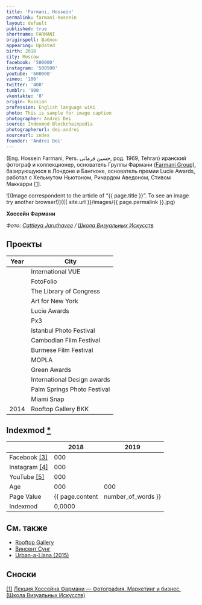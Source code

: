 ```yaml
---
title: 'Farmani, Hossein'
permalink: farmani-hossein
layout: default
published: true
shortname: FARMANI
originspell: Шаблон
appearing: Updated
birth: 2018
city: Moscow
facebook: '500000'
instagram: '500500'
youtube: '600000'
vimeo: '100'
twitter: '400'
tumblr: '900'
vkontakte: '0'
origin: Russian
profession: English language wiki
photo: This is sample for image caption
photographer: Andrei Dei
source: Indexmod Blockchainpedia
photographerurl: dei-andrei
sourceurl: index
founder: 'Andrei Dei'
---
```


(Eng. Hossein Farmani, Pers. حسین فرمانی, род. 1969, Tehran)  иранский фотограф и коллекционер, основатель Группы Фармани [(Farmani Group)](farmani-group), базирующуюся в Лондоне и Бангкоке, основатель премии Lucie Awards, работал с Хельмутом Ньютоном, Ричардом Аведоном, Стивом Маккарри <span id="a1">[\[1\]](#f1)</span>.

![(Image correspondent to the article of “{{ page.title }}”. To see an image try another browser!)]({{ site.url }}/images/{{ page.permalink }}.jpg)

**Хоссейн Фармани**

*Фото: [Cattleya Jaruthavee](jaruthavee-cattleya) / [Школа Визуальных Искусств](http://schoolva.ru/2015/hossein-farmani/)*

## Проекты

|Year|City|
|----|-----|
||International VUE|
||FotoFolio|
||The Library of Congress|
||Art for New York|
||Lucie Awards|
||Px3|
||Istanbul Photo Festival|
||Cambodian Film Festival|
||Burmese Film Festival|
||MOPLA|
||Green Awards|
||International Design awards|
||Palm Springs Photo Festival|
||Miami Snap|
|2014|Rooftop Gallery BKK|

## Indexmod [*](indexmod)

||2018|2019|
|-|-|-|
|Facebook <span id="a3">[\[3\]](#f3)</span>|000||
|Instagram <span id="a4">[\[4\]](#f4)</span>|000||
|YouTube <span id="a5">[\[5\]](#f5)</span>|000||
|Age|000|000|
|Page Value|{{ page.content | number_of_words }}||
|Indexmod|0,0000||

## См. также

+ [Rooftop Gallery](rooftop-gallery)
+ [Винсент Сунг](sung-vinsent)
+ [Urban-a-Liana (2015)](urban-a-liana-2015)


## Сноски

[[1]](#a1) <span id="f1"></span> [Лекция Хоссейна Фармани — Фотография. Маркетинг и бизнес. (Школа Визуальных Искусств)](http://example.net/article)
